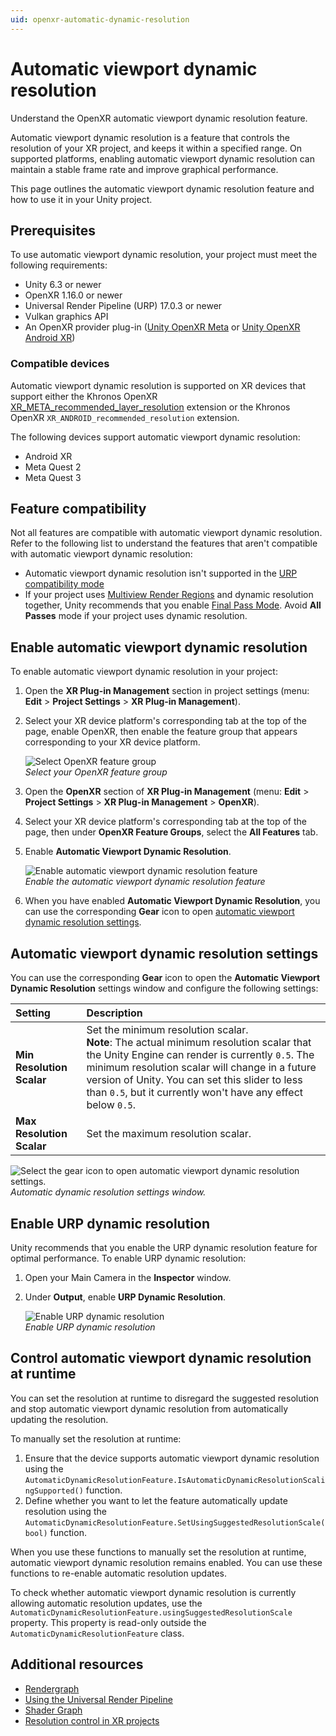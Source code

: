 ```yaml
---
uid: openxr-automatic-dynamic-resolution
---
```


# Automatic viewport dynamic resolution

Understand the OpenXR automatic viewport dynamic resolution feature.

Automatic viewport dynamic resolution is a feature that controls the resolution of your XR project, and keeps it within a specified range. On supported platforms, enabling automatic viewport dynamic resolution can maintain a stable frame rate and improve graphical performance.

This page outlines the automatic viewport dynamic resolution feature and how to use it in your Unity project.

## Prerequisites

To use automatic viewport dynamic resolution, your project must meet the following requirements:

* Unity 6.3 or newer
* OpenXR 1.16.0 or newer
* Universal Render Pipeline (URP) 17.0.3 or newer
* Vulkan graphics API
* An OpenXR provider plug-in ([Unity OpenXR Meta](https://docs.unity3d.com/Packages/com.unity.xr.meta-openxr@latest) or [Unity OpenXR Android XR](https://docs.unity3d.com/Packages/com.unity.xr.androidxr-openxr@latest))

### Compatible devices

Automatic viewport dynamic resolution is supported on XR devices that support either the Khronos OpenXR [XR_META_recommended_layer_resolution](https://registry.khronos.org/OpenXR/specs/1.0/html/xrspec.html#XR_META_recommended_layer_resolution) extension or the Khronos OpenXR `XR_ANDROID_recommended_resolution` extension.

The following devices support automatic viewport dynamic resolution:

* Android XR
* Meta Quest 2
* Meta Quest 3

## Feature compatibility

Not all features are compatible with automatic viewport dynamic resolution. Refer to the following list to understand the features that aren't compatible with automatic viewport dynamic resolution:

* Automatic viewport dynamic resolution isn't supported in the [URP compatibility mode](xref:urp-compatibility-mode)
* If your project uses [Multiview Render Regions](xref:openxr-multiview-render-regions) and dynamic resolution together, Unity recommends that you enable [Final Pass Mode](xref:openxr-multiview-render-regions#reference). Avoid **All Passes** mode if your project uses dynamic resolution.

## Enable automatic viewport dynamic resolution

To enable automatic viewport dynamic resolution in your project:

1. Open the **XR Plug-in Management** section in project settings (menu: **Edit** > **Project Settings** > **XR Plug-in Management**).
2. Select your XR device platform's corresponding tab at the top of the page, enable OpenXR, then enable the feature group that appears corresponding to your XR device platform.

   ![Select OpenXR feature group](../images/openxr-xr-plugin-management.png)<br/>*Select your OpenXR feature group*

3. Open the **OpenXR** section of **XR Plug-in Management** (menu: **Edit** > **Project Settings** > **XR Plug-in Management** > **OpenXR**).
4. Select your XR device platform's corresponding tab at the top of the page, then under **OpenXR Feature Groups**, select the **All Features** tab.
5. Enable **Automatic Viewport Dynamic Resolution**.

   ![Enable automatic viewport dynamic resolution feature](../images/AutomaticDynamicRes/automatic-dynamic-res-feature-enabled.png)<br/>*Enable the automatic viewport dynamic resolution feature*

6. When you have enabled **Automatic Viewport Dynamic Resolution**, you can use the corresponding **Gear** icon to open [automatic viewport dynamic resolution settings](#settings).

<a id="settings" ></a>

## Automatic viewport dynamic resolution settings

You can use the corresponding **Gear** icon to open the **Automatic Viewport Dynamic Resolution** settings window and configure the following settings:

| **Setting** | **Description** |
| :---------- | :-------------- |
| **Min Resolution Scalar** | Set the minimum resolution scalar. <br>**Note**: The actual minimum resolution scalar that the Unity Engine can render is currently `0.5`. The minimum resolution scalar will change in a future version of Unity. You can set this slider to less than `0.5`, but it currently won't have any effect below `0.5`. |
| **Max Resolution Scalar** | Set the maximum resolution scalar. |

![Select the gear icon to open automatic viewport dynamic resolution settings.](../images/AutomaticDynamicRes/automatic-dynamic-res-settings.png)<br/>*Automatic dynamic resolution settings window.*

## Enable URP dynamic resolution

Unity recommends that you enable the URP dynamic resolution feature for optimal performance. To enable URP dynamic resolution:

1. Open your Main Camera in the **Inspector** window.
2. Under **Output**, enable **URP Dynamic Resolution**.

   ![Enable URP dynamic resolution](../images/AutomaticDynamicRes/automatic-dynamic-res-urp-dynamic-res.png)<br/>*Enable URP dynamic resolution*

## Control automatic viewport dynamic resolution at runtime

You can set the resolution at runtime to disregard the suggested resolution and stop automatic viewport dynamic resolution from automatically updating the resolution.

To manually set the resolution at runtime:

1. Ensure that the device supports automatic viewport dynamic resolution using the `AutomaticDynamicResolutionFeature.IsAutomaticDynamicResolutionScalingSupported()` function.
2. Define whether you want to let the feature automatically update resolution using the `AutomaticDynamicResolutionFeature.SetUsingSuggestedResolutionScale(bool)` function.

When you use these functions to manually set the resolution at runtime, automatic viewport dynamic resolution remains enabled. You can use these functions to re-enable automatic resolution updates.

To check whether automatic viewport dynamic resolution is currently allowing automatic resolution updates, use the  `AutomaticDynamicResolutionFeature.usingSuggestedResolutionScale` property. This property is read-only outside the `AutomaticDynamicResolutionFeature` class.

## Additional resources

* [Rendergraph](xref:urp-render-graph)
* [Using the Universal Render Pipeline](xref:um-universal-render-pipeline)
* [Shader Graph](xref:um-shader-graph)
* [Resolution control in XR projects](xref:um-xr-graphics-resolution-scaling)
